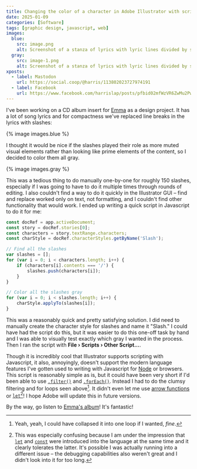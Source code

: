 ```yaml
---
title: Changing the color of a character in Adobe Illustrator with scripting
date: 2025-01-09
categories: [Software]
tags: [graphic design, javascript, web]
images:
  blue:
    src: image.png
    alt: Screenshot of a stanza of lyrics with lyric lines divided by slashes. All text is blue.
  gray:
    src: image-1.png
    alt: Screenshot of a stanza of lyrics with lyric lines divided by slashes. The text is blue, but the slashes are a light gray.
xposts:
  - label: Mastodon
    url: https://social.coop/@harris/113802023727974191
  - label: Facebook
    url: https://www.facebook.com/harrislap/posts/pfbid02mfWzVR6ZwMu2PwwoweBKAmJghVwTQEfw5in9WsPHN6sFYswo1GNHVy2WWigdW4yjl
---
```


I've been working on a CD album insert for [Emma](https://emmaazelborn.com/) as a design project. It has a lot of song lyrics and for compactness we've replaced line breaks in the lyrics with slashes:

{% image images.blue %}

I thought it would be nice if the slashes played their role as more muted visual elements rather than looking like prime elements of the content, so I decided to color them all gray.

{% image images.gray %}

This was a tedious thing to do manually one-by-one for roughly 150 slashes, especially if I was going to have to do it multiple times through rounds of editing. I also couldn't find a way to do it quickly in the Illustrator GUI – find and replace worked only on text, not formatting, and I couldn't find other functionality that would work. I ended up writing a quick script in Javascript to do it for me:

```js
const docRef = app.activeDocument;
const story = docRef.stories[0];
const characters = story.textRange.characters;
const charStyle = docRef.characterStyles.getByName('Slash');

// Find all the slashes
var slashes = [];
for (var i = 0; i < characters.length; i++) {
    if (characters[i].contents === '/') {
        slashes.push(characters[i]);
    }
}

// Color all the slashes gray
for (var i = 0; i < slashes.length; i++) {
    charStyle.applyTo(slashes[i]);
}
```

This was a reasonably quick and pretty satisfying solution. I did need to manually create the character style for slashes and name it "Slash." I could have had the script do this, but it was easier to do this one-off task by hand and I was able to visually test exactly which gray I wanted in the process. Then I ran the script with **File › Scripts › Other Script...**.

Though it is incredibly cool that Illustrator supports scripting with Javascript, it also, annoyingly, doesn't support the modern language features I've gotten used to writing with Javascript for [Node][] or browsers. This script is reasonably simple as is, but it could have been very short if I'd been able to use [`.filter()`](https://developer.mozilla.org/en-US/docs/Web/JavaScript/Reference/Global_Objects/Array/filter) and [`.forEach()`](https://developer.mozilla.org/en-US/docs/Web/JavaScript/Reference/Global_Objects/Array/forEach). Instead I had to do the clumsy filtering and for loops seen above[^1]. It didn't even let me use [arrow functions](https://developer.mozilla.org/en-US/docs/Web/JavaScript/Reference/Functions/Arrow_functions) or [`let`][let][^2]! I hope Adobe will update this in future versions.

By the way, go listen to [Emma's album](https://distrokid.com/hyperfollow/emmaazelborn1/magnolia-sun)! It's fantastic!

[^1]: Yeah, yeah, I could have collapsed it into one loop if I wanted, _fine_.
[^2]: This was especially confusing because I am under the impression that [`let`][let] and [`const`][const] were introduced into the language at the same time and it clearly tolerates the latter. It's possible I was actually running into a different issue – the debugging capabilities also weren't great and I didn't look into it for too long.

[Node]: https://nodejs.org/
[let]: https://developer.mozilla.org/en-US/docs/Web/JavaScript/Reference/Statements/let
[const]: https://developer.mozilla.org/en-US/docs/Web/JavaScript/Reference/Statements/const
